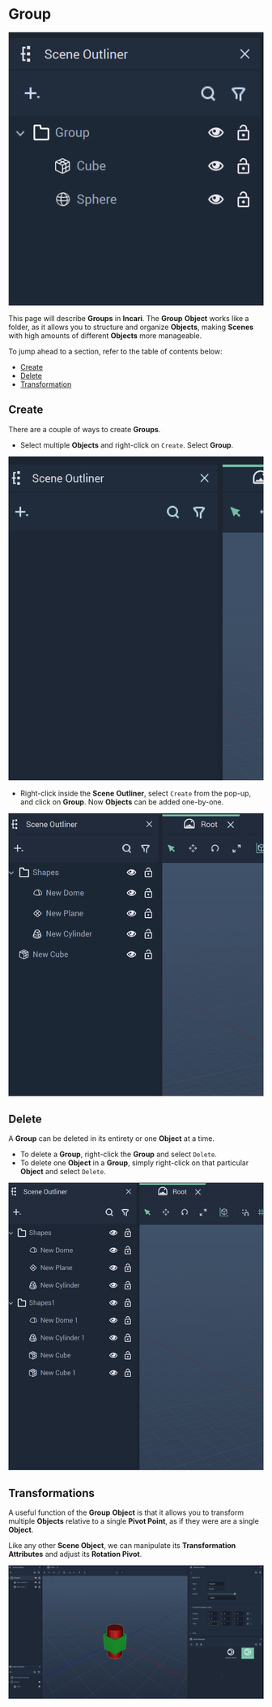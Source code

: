 # Group

![Example of a Group in Incari](../../.gitbook/assets/groupexample.png)

This page will describe **Groups** in **Incari**. The **Group** **Object** works like a folder, as it allows you to structure and organize **Objects**, making **Scenes** with high amounts of different **Objects** more manageable.

To jump ahead to a section, refer to the table of contents below:

* [Create](group.md#create)
* [Delete](group.md#delete)
* [Transformation](group.md#transformations)


## Create

There are a couple of ways to create **Groups**. 

* Select multiple **Objects** and right-click on `Create`. Select **Group**. 

![Creating Groups from Multiple Objects.](../../.gitbook/assets/groupscreatereal.gif)

* Right-click inside the **Scene** **Outliner**, select `Create` from the pop-up, and click on **Group**. Now **Objects** can be added one-by-one.

![Creating a Group and Adding Objects.](../../.gitbook/assets/groupscreate2real.gif)

## Delete

A **Group** can be deleted in its entirety or one **Object** at a time. 

* To delete a **Group**, right-click the **Group** and select `Delete`.
* To delete one **Object** in a **Group**, simply right-click on that particular **Object** and select `Delete`. 

![Deleting a Group or Part of a Groups.](../../.gitbook/assets/groupsdeletereal.gif)


## Transformations

A useful function of the **Group** **Object** is that it allows you to transform multiple **Objects** relative to a single **Pivot Point**, as if they were are a single **Object**.

Like any other **Scene Object**, we can manipulate its **Transformation Attributes** and adjust its **Rotation Pivot**.

![Transformations with a Group Object.](../../.gitbook/assets/groupstransformreal.gif)